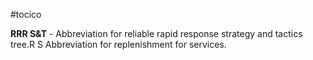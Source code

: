 #tocico

<b>RRR S&T</b> - Abbreviation for reliable rapid response strategy and tactics tree.R
S Abbreviation for replenishment for services.  



